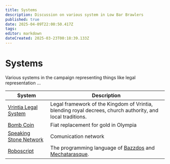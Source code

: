 ```yaml
---
title: Systems
description: Discussion on various system in Low Bar Brawlers
published: true
date: 2025-04-09T22:00:50.417Z
tags: 
editor: markdown
dateCreated: 2025-03-23T00:18:39.133Z
---
```


# Systems

Various systems in the campaign representing things like legal representation ...

| System | Description |
|---------|-------------|
| [Vrintia Legal System](/systems/Vrintia-Legal-System) | Legal framework of the Kingdom of Vrintia, blending royal decrees, church authority, and local traditions. |
| [Bomb Coin](/systems/Bomb-Coin) | Fiat replacement for gold in Olympia  |
| [Speaking Stone Network](/systems/Speaking-Stone-Network) | Comunication network |
| [Roboscript](/systems/Roboscript) | The programming language of [Bazzdos](/characters/bazzdos) and [Mechatarasque](/characters/mechatarasque). |


